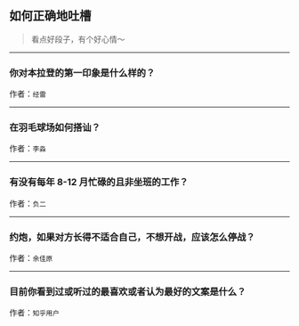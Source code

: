 ## 如何正确地吐槽

> 看点好段子，有个好心情～


 
---

### 你对本拉登的第一印象是什么样的？

> 


作者：`经雷`

---

### 在羽毛球场如何搭讪？

> 


作者：`李淼`

---

### 有没有每年 8-12 月忙碌的且非坐班的工作？

> 


作者：`负二`

---

### 约炮，如果对方长得不适合自己，不想开战，应该怎么停战？

> 


作者：`余佳原`

---

### 目前你看到过或听过的最喜欢或者认为最好的文案是什么？

> 


作者：`知乎用户`